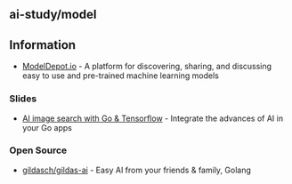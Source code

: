 ## ai-study/model


## Information
- [ModelDepot.io](https://modeldepot.io) - A platform for discovering, sharing, and discussing easy to use and pre-trained machine learning models


### Slides
- [AI image search with Go & Tensorflow](https://archive.fosdem.org/2019/schedule/event/gotensorflow/) - Integrate the advances of AI in your Go apps


### Open Source
- [gildasch/gildas-ai](https://github.com/gildasch/gildas-ai) - Easy AI from your friends & family, Golang